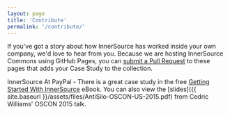 ```yaml
---
layout: page
title: 'Contribute'
permalink: '/contribute/'
---
```


If you've got a story about how InnerSource has worked inside your own company, we'd love to hear from you. Because we are hosting InnerSource Commons using GitHub Pages, you can [submit a Pull Request](https://github.com/paypal/tree/master) to these pages that adds your Case Study to the collection.

InnerSource At PayPal - There is a great case study in the free [Getting Started With InnerSource](http://www.oreilly.com/programming/free/getting-started-with-innersource.csp) eBook. You can also view the [slides]({{ site.baseurl }}/assets/files/AntiSilo-OSCON-US-2015.pdf) from Cedric Williams' OSCON 2015 talk.
